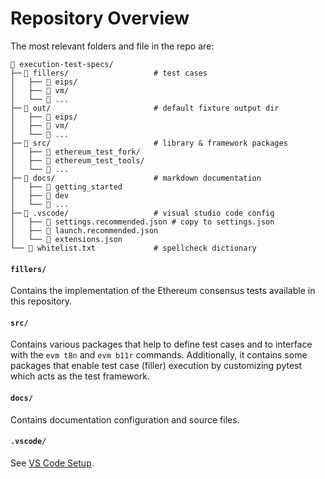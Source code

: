 # Repository Overview 

The most relevant folders and file in the repo are:
```
📁 execution-test-specs/
├─╴📁 fillers/                   # test cases
│   ├── 📁 eips/
│   ├── 📁 vm/
│   └── 📁 ...
├─╴📁 out/                       # default fixture output dir
│   ├── 📁 eips/
│   ├── 📁 vm/
│   └── 📁 ...
├─╴📁 src/                       # library & framework packages
│   ├── 📁 ethereum_test_fork/
│   ├── 📁 ethereum_test_tools/
│   └── 📁 ...
├─╴📁 docs/                      # markdown documentation
│   ├── 📁 getting_started
│   ├── 📁 dev
│   └── 📁 ...
├─╴📁 .vscode/                   # visual studio code config
│   ├── 📄 settings.recommended.json # copy to settings.json
│   ├── 📄 launch.recommended.json
│   └── 📄 extensions.json
└── 📄 whitelist.txt             # spellcheck dictionary
```

#### `fillers/`

Contains the implementation of the Ethereum consensus tests available in this repository.

#### `src/`

Contains various packages that help to define test cases and to interface with the `evm t8n` and `evm b11r` commands. Additionally, it contains some packages that enable test case (filler) execution by customizing pytest which acts as the test framework.

#### `docs/`

Contains documentation configuration and source files.

#### `.vscode/`

See [VS Code Setup](./setup_vs_code.md).